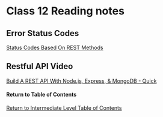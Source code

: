 # Class 12 Reading notes

## Error Status Codes

[Status Codes Based On REST Methods](https://www.moesif.com/blog/technical/api-design/Which-HTTP-Status-Code-To-Use-For-Every-CRUD-App/)<br>

## Restful API Video

[Build A REST API With Node.js, Express, & MongoDB - Quick](https://www.youtube.com/channel/UCFbNIlppjAuEX4znoulh0Cw)<br>

#### Return to Table of Contents
[Return to Intermediate Level Table of Contents](https://github.com/TraceDugar/reading-notes/blob/main/301/toc.md)
